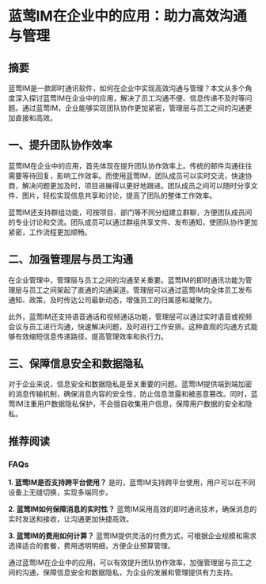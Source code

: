 # 蓝莺IM在企业中的应用：助力高效沟通与管理

## 摘要

蓝莺IM是一款即时通讯软件，如何在企业中实现高效沟通与管理？本文从多个角度深入探讨蓝莺IM在企业中的应用，解决了员工沟通不便、信息传递不及时等问题。通过蓝莺IM，企业能够实现团队协作更加紧密，管理层与员工之间的沟通更加直接和高效。

## 一、提升团队协作效率

蓝莺IM在企业中的应用，首先体现在提升团队协作效率上。传统的邮件沟通往往需要等待回复，影响工作效率。而使用蓝莺IM，团队成员可以实时交流，快速协商，解决问题更加及时，项目进展得以更好地跟进。团队成员之间可以随时分享文件、图片，轻松实现信息共享和讨论，提高了团队的整体工作效率。

蓝莺IM还支持群组功能，可按项目、部门等不同分组建立群聊，方便团队成员间的专业讨论和交流。团队成员可以通过群组共享文件、发布通知，使团队协作更加紧密，工作流程更加顺畅。

## 二、加强管理层与员工沟通

在企业管理中，管理层与员工之间的沟通至关重要。蓝莺IM的即时通讯功能为管理层与员工之间架起了直通的沟通渠道。管理层可以通过蓝莺IM向全体员工发布通知、政策，及时传达公司最新动态，增强员工的归属感和凝聚力。

此外，蓝莺IM还支持语音通话和视频通话功能，管理层可以通过实时语音或视频会议与员工进行沟通，快速解决问题，及时进行工作安排。这种直观的沟通方式能够有效缩短信息传递路径，提高管理效率和执行力。

## 三、保障信息安全和数据隐私

对于企业来说，信息安全和数据隐私是至关重要的问题。蓝莺IM提供端到端加密的消息传输机制，确保消息内容的安全性，防止信息泄露和被恶意篡改。同时，蓝莺IM注重用户数据隐私保护，不会擅自收集用户信息，保障用户数据的安全和隐私。

## 推荐阅读

### **FAQs**

**1. 蓝莺IM是否支持跨平台使用？**
是的，蓝莺IM支持跨平台使用，用户可以在不同设备上无缝切换，实现多端同步。

**2. 蓝莺IM如何保障消息的实时性？**
蓝莺IM采用高效的即时通讯技术，确保消息的实时发送和接收，让沟通更加快捷高效。

**3. 蓝莺IM的费用如何计算？**
蓝莺IM提供灵活的付费方式，可根据企业规模和需求选择适合的套餐，费用透明明细，方便企业预算管理。

通过蓝莺IM在企业中的应用，可以有效提升团队协作效率，加强管理层与员工之间的沟通，保障信息安全和数据隐私，为企业的发展和管理提供有力支持。